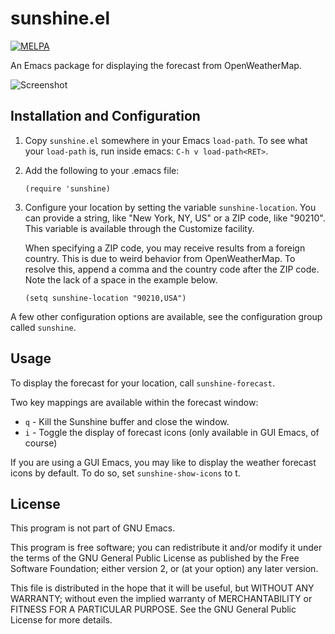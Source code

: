 # sunshine.el

[![MELPA](http://melpa.org/packages/sunshine-badge.svg)](http://melpa.org/#/sunshine)

An Emacs package for displaying the forecast from OpenWeatherMap.

![Screenshot](images/sunshine-screenshot.png?raw=true "Sunshine Screenshot")

## Installation and Configuration

1. Copy `sunshine.el` somewhere in your Emacs `load-path`.  To see what your
   `load-path` is, run inside emacs: `C-h v load-path<RET>`.

2. Add the following to your .emacs file:

   `(require 'sunshine)`

3. Configure your location by setting the variable `sunshine-location`.  You can
   provide a string, like "New York, NY, US" or a ZIP code, like "90210".  This
   variable is available through the Customize facility.

   When specifying a ZIP code, you may receive results from a foreign country.
   This is due to weird behavior from OpenWeatherMap.  To resolve this, append
   a comma and the country code after the ZIP code.  Note the lack of a space
   in the example below.

   `(setq sunshine-location "90210,USA")`

A few other configuration options are available, see the configuration group
called `sunshine`.

## Usage

To display the forecast for your location, call `sunshine-forecast`.

Two key mappings are available within the forecast window:

* `q` - Kill the Sunshine buffer and close the window.
* `i` - Toggle the display of forecast icons (only available in GUI Emacs, of
        course)

If you are using a GUI Emacs, you may like to display the weather forecast icons
by default. To do so, set `sunshine-show-icons` to t.

## License

This program is not part of GNU Emacs.

This program is free software; you can redistribute it and/or modify it under
the terms of the GNU General Public License as published by the Free Software
Foundation; either version 2, or (at your option) any later version.

This file is distributed in the hope that it will be useful, but WITHOUT ANY
WARRANTY; without even the implied warranty of MERCHANTABILITY or FITNESS FOR A
PARTICULAR PURPOSE.  See the GNU General Public License for more details.
